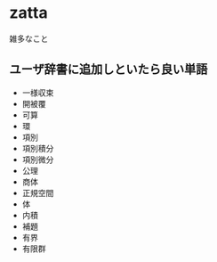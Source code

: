 # zatta
雑多なこと


## ユーザ辞書に追加しといたら良い単語

+ 一様収束
+ 開被覆
+ 可算
+ 環
+ 項別
+ 項別積分
+ 項別微分
+ 公理
+ 商体
+ 正規空間
+ 体
+ 内積
+ 補題
+ 有界
+ 有限群
